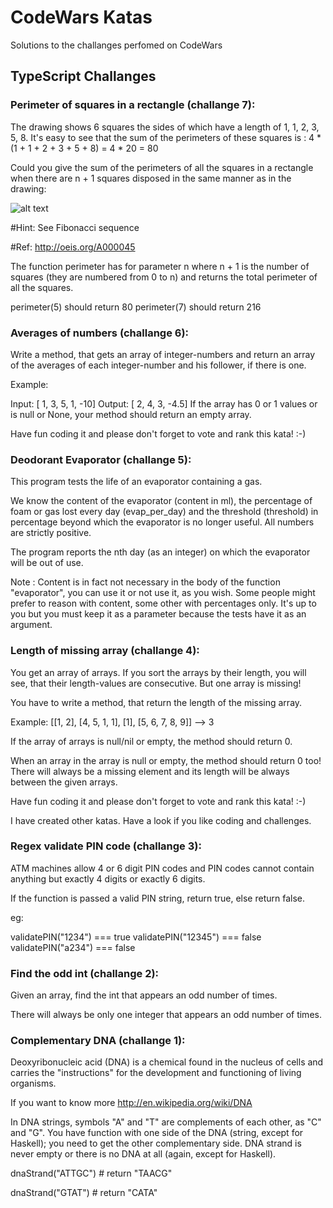 # CodeWars Katas
Solutions to the challanges perfomed on CodeWars

## TypeScript Challanges

### Perimeter of squares in a rectangle (challange 7):

The drawing shows 6 squares the sides of which have a length of 1, 1, 2, 3, 5, 8. It's easy to see that the sum of the perimeters of these squares is : 4 * (1 + 1 + 2 + 3 + 5 + 8) = 4 * 20 = 80

Could you give the sum of the perimeters of all the squares in a rectangle when there are n + 1 squares disposed in the same manner as in the drawing:

![alt text](http://i.imgur.com/EYcuB1wm.jpg)

#Hint: See Fibonacci sequence

#Ref: http://oeis.org/A000045

The function perimeter has for parameter n where n + 1 is the number of squares (they are numbered from 0 to n) and returns the total perimeter of all the squares.

perimeter(5)  should return 80
perimeter(7)  should return 216

### Averages of numbers (challange 6):

Write a method, that gets an array of integer-numbers and return an array of the averages of each integer-number and his follower, if there is one.

Example:

Input:  [ 1, 3, 5, 1, -10]
Output:  [ 2, 4, 3, -4.5]
If the array has 0 or 1 values or is null or None, your method should return an empty array.

Have fun coding it and please don't forget to vote and rank this kata! :-)

### Deodorant Evaporator (challange 5):

This program tests the life of an evaporator containing a gas.

We know the content of the evaporator (content in ml), the percentage of foam or gas lost every day (evap_per_day) and the threshold (threshold) in percentage beyond which the evaporator is no longer useful. All numbers are strictly positive.

The program reports the nth day (as an integer) on which the evaporator will be out of use.

Note : Content is in fact not necessary in the body of the function "evaporator", you can use it or not use it, as you wish. Some people might prefer to reason with content, some other with percentages only. It's up to you but you must keep it as a parameter because the tests have it as an argument.

### Length of missing array (challange 4):

You get an array of arrays.
If you sort the arrays by their length, you will see, that their length-values are consecutive.
But one array is missing!


You have to write a method, that return the length of the missing array.

Example:
[[1, 2], [4, 5, 1, 1], [1], [5, 6, 7, 8, 9]] --> 3


If the array of arrays is null/nil or empty, the method should return 0.

When an array in the array is null or empty, the method should return 0 too!
There will always be a missing element and its length will be always between the given arrays. 

Have fun coding it and please don't forget to vote and rank this kata! :-)

I have created other katas. Have a look if you like coding and challenges.

### Regex validate PIN code (challange 3):

ATM machines allow 4 or 6 digit PIN codes and PIN codes cannot contain anything but exactly 4 digits or exactly 6 digits.

If the function is passed a valid PIN string, return true, else return false.

eg:

validatePIN("1234") === true
validatePIN("12345") === false
validatePIN("a234") === false

### Find the odd int (challange 2):

Given an array, find the int that appears an odd number of times.

There will always be only one integer that appears an odd number of times.

### Complementary DNA (challange 1):

Deoxyribonucleic acid (DNA) is a chemical found in the nucleus of cells and carries the "instructions" for the development and functioning of living organisms.

If you want to know more http://en.wikipedia.org/wiki/DNA

In DNA strings, symbols "A" and "T" are complements of each other, as "C" and "G". You have function with one side of the DNA (string, except for Haskell); you need to get the other complementary side. DNA strand is never empty or there is no DNA at all (again, except for Haskell).

dnaStrand("ATTGC") # return "TAACG"

dnaStrand("GTAT") # return "CATA"
